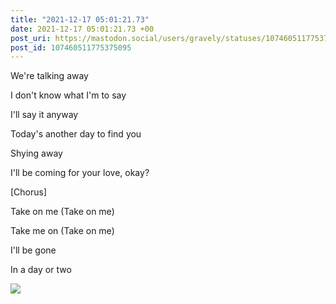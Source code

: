 ```yaml
---
title: "2021-12-17 05:01:21.73"
date: 2021-12-17 05:01:21.73 +00
post_uri: https://mastodon.social/users/gravely/statuses/107460511775375095
post_id: 107460511775375095
---
```

We're talking away

I don't know what I'm to say

I'll say it anyway

Today's another day to find you

Shying away

I'll be coming for your love, okay?

[Chorus]

Take on me (Take on me)

Take me on (Take on me)

I'll be gone

In a day or two


![](/images/107460511669881142.jpg)

